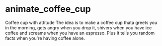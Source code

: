 # animate_coffee_cup
Coffee cup with attitude
The idea is to make a coffee cup thata greets you in the morning, gets angry when you drop it, shivers when you have ice coffee and screams when you have an espresso. Plus it tells you random facts when you're having coffee alone.
